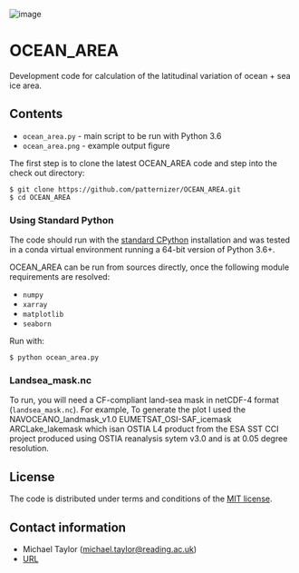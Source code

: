![image](https://user-images.githubusercontent.com/5902974/59154328-fe0c6300-8a67-11e9-9261-4d79fcf8ee94.png)

# OCEAN_AREA

Development code for calculation of the latitudinal variation of ocean + sea ice area.

## Contents

* `ocean_area.py` - main script to be run with Python 3.6
* `ocean_area.png` - example output figure

The first step is to clone the latest OCEAN_AREA code and step into the check out directory: 

    $ git clone https://github.com/patternizer/OCEAN_AREA.git
    $ cd OCEAN_AREA
    
### Using Standard Python 

The code should run with the [standard CPython](https://www.python.org/downloads/) installation and was tested in a conda virtual environment running a 64-bit version of Python 3.6+.

OCEAN_AREA can be run from sources directly, once the following module requirements are resolved:

* `numpy`
* `xarray`
* `matplotlib`
* `seaborn`

Run with:

    $ python ocean_area.py
        
### Landsea_mask.nc

To run, you will need a CF-compliant land-sea mask in netCDF-4 format (`landsea_mask.nc`). For example, To generate the plot I used the NAVOCEANO_landmask_v1.0 EUMETSAT_OSI-SAF_icemask ARCLake_lakemask which isan OSTIA L4 product from the ESA SST CCI project produced using OSTIA reanalysis sytem v3.0 and is at 0.05 degree resolution.

## License

The code is distributed under terms and conditions of the [MIT license](https://opensource.org/licenses/MIT).

## Contact information

* Michael Taylor (michael.taylor@reading.ac.uk)
* [URL](https://patternizer.github.io/)